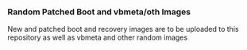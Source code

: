 ### Random Patched Boot and vbmeta/oth Images
New and patched boot and recovery images are to be uploaded to this repository as well as vbmeta and other random images
